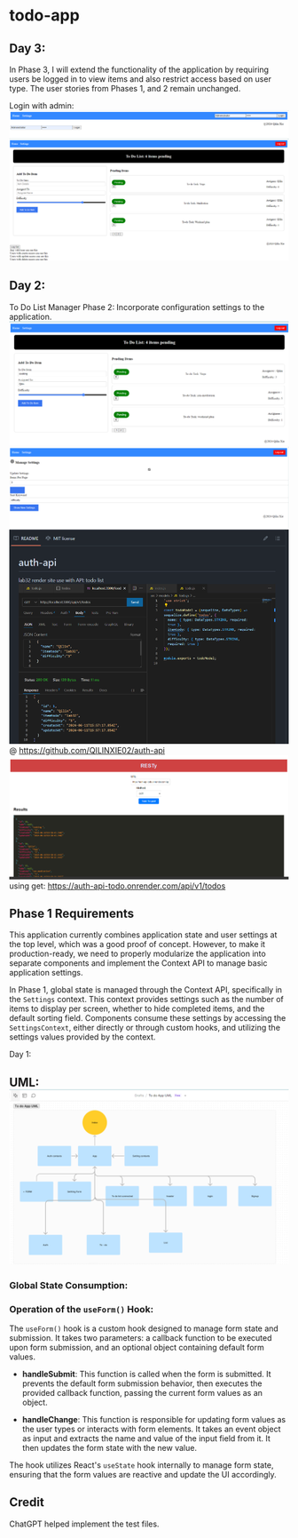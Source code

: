 # todo-app

## Day 3:
In Phase 3, I will extend the functionality of the application by requiring users be logged in to view items and also restrict access based on user type. The user stories from Phases 1, and 2 remain unchanged. 

Login with admin: ![alt text](img/phase3-login.png)
![alt text](img/phase3-home.png)



## Day 2: 
To Do List Manager Phase 2: Incorporate configuration settings to the application.
![alt text](img/day-2-home.png)
![alt text](img/day-2-settings.png)
![alt text](img/auth-api.png) @ https://github.com/QILINXIE02/auth-api
![alt text](img/resty.png) using get: https://auth-api-todo.onrender.com/api/v1/todos


## Phase 1 Requirements
This application currently combines application state and user settings at the top level, which was a good proof of concept. However, to make it production-ready, we need to properly modularize the application into separate components and implement the Context API to manage basic application settings.

In Phase 1, global state is managed through the Context API, specifically in the `Settings` context. This context provides settings such as the number of items to display per screen, whether to hide completed items, and the default sorting field. Components consume these settings by accessing the `SettingsContext`, either directly or through custom hooks, and utilizing the settings values provided by the context.

Day 1: 
## UML: ![alt text](img/UML.png)

### Global State Consumption:

### Operation of the `useForm()` Hook:

The `useForm()` hook is a custom hook designed to manage form state and submission. It takes two parameters: a callback function to be executed upon form submission, and an optional object containing default form values. 

- **handleSubmit**: This function is called when the form is submitted. It prevents the default form submission behavior, then executes the provided callback function, passing the current form values as an object.

- **handleChange**: This function is responsible for updating form values as the user types or interacts with form elements. It takes an event object as input and extracts the name and value of the input field from it. It then updates the form state with the new value.

The hook utilizes React's `useState` hook internally to manage form state, ensuring that the form values are reactive and update the UI accordingly.


## Credit
ChatGPT helped implement the test files.